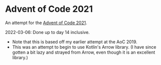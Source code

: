 # Advent of Code 2021

An attempt for the [Advent of Code 2021](https://adventofcode.com/2021/).

2022-03-06: Done up to day 14 inclusive.

* Note that this is based off my earlier attempt at the AoC 2019.
* This was an attempt to begin to use Kotlin's Arrow library. (I have since gotten a bit lazy and strayed from Arrow, even though it is an excellent library.)
